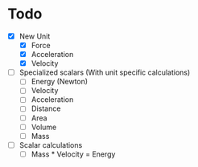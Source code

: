 # Todo

- [X] New Unit
  - [X] Force
  - [X] Acceleration
  - [X] Velocity
- [ ] Specialized scalars (With unit specific calculations)
  - [ ] Energy (Newton)
  - [ ] Velocity
  - [ ] Acceleration
  - [ ] Distance
  - [ ] Area
  - [ ] Volume
  - [ ] Mass
- [ ] Scalar calculations
  - [ ] Mass * Velocity = Energy